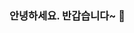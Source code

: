 ### 안녕하세요. 반갑습니다~ 👋

<!--
**leedain0301/leedain0301** is a ✨ _special_ ✨ repository because its `README.md` (this file) appears on your GitHub profile.

## 🔗Project

- Web Develop
-- 🥕[Java_당근약국](https://github.com/leedain0301/JAVA-Spring-Carrot_Pharmacy)
-- 🌳[Java_숲속으로](https://github.com/leedain0301/JAVA-Spring-Into_the_Forest_back)
-- 🍊[Python_최저가 제주 여행](https://github.com/leedain0301/Python-Flask-Fly_Jeju)
- Machine Learning
-- 🏢[아파트 매매가 예측 모델](https://github.com/leedain0301/Modeling-Apartment-sales-price-forecast)
-- 🎥[영화리뷰 감정분석 모델](https://github.com/leedain0301/Modeling-Movie-Review-Sentiment)
